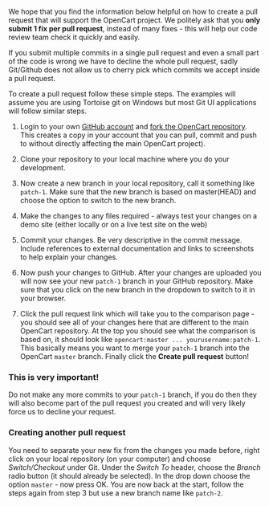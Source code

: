 We hope that you find the information below helpful on how to create a pull request that will support the OpenCart project. We politely ask that you **only submit 1 fix per pull request**, instead of many fixes - this will help our code review team check it quickly and easily.

If you submit multiple commits in a single pull request and even a small part of the code is wrong we have to decline the whole pull request, sadly Git/Github does not allow us to cherry pick which commits we accept inside a pull request.

To create a pull request follow these simple steps. The examples will assume you are using Tortoise git on Windows but most Git UI applications will follow similar steps.

1. Login to your own [GitHub account](https://github.com/login) and [fork the OpenCart repository](https://github.com/opencart/opencart/fork). This creates a copy in your account that you can pull, commit and push to without directly affecting the main OpenCart project).

2. Clone your repository to your local machine where you do your development.

3. Now create a new branch in your local repository, call it something like ```patch-1```. Make sure that the new branch is based on master(HEAD) and choose the option to switch to the new branch.

4. Make the changes to any files required - always test your changes on a demo site (either locally or on a live test site on the web)

5. Commit your changes. Be very descriptive in the commit message. Include references to external documentation and links to screenshots to help explain your changes.

6. Now push your changes to GitHub. After your changes are uploaded you will now see your new ```patch-1``` branch in your GitHub repository. Make sure that you click on the new branch in the dropdown to switch to it in your browser.

7. Click the pull request link which will take you to the comparison page - you should see all of your changes here that are different to the main OpenCart repository. At the top you should see what the comparison is based on, it should look like ```opencart:master ... yourusername:patch-1```. This basically means you want to merge your ```patch-1``` branch into the OpenCart ```master``` branch. Finally click the **Create pull request** button!

### This is very important!
Do not make any more commits to your ```patch-1``` branch, if you do then they will also become part of the pull request you created and will very likely force us to decline your request.

### Creating another pull request
You need to separate your new fix from the changes you made before, right click on your local repository (on your computer) and choose _Switch/Checkout_ under Git. Under the _Switch To_ header, choose the _Branch_ radio button (it should already be selected). In the drop down choose the option ```master``` - now press OK. You are now back at the start, follow the steps again from step 3 but use a new branch name like ```patch-2```.

